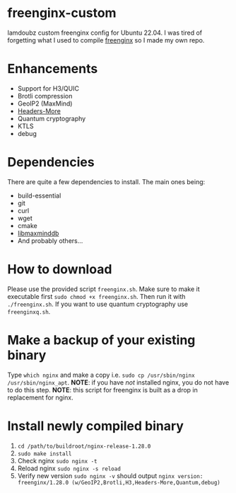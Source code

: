 # freenginx-custom
Iamdoubz custom freenginx config for Ubuntu 22.04. I was tired of forgetting what I used to compile [freenginx](https://freenginx.org/en/docs/) so I made my own repo.

# Enhancements
- Support for H3/QUIC
- Brotli compression
- GeoIP2 (MaxMind)
- [Headers-More](https://github.com/openresty/headers-more-nginx-module)
- Quantum cryptography
- KTLS
- debug

# Dependencies
There are quite a few dependencies to install. The main ones being:
- build-essential
- git
- curl
- wget
- cmake
- [libmaxminddb](https://github.com/maxmind/libmaxminddb)
- And probably others...

# How to download
Please use the provided script `freenginx.sh`. Make sure to make it executable first `sudo chmod +x freenginx.sh`. Then run it with `./freenginx.sh`. If you want to use quantum cryptography use `freenginxq.sh`.

# Make a backup of your existing binary
Type `which nginx` and make a copy i.e. `sudo cp /usr/sbin/nginx /usr/sbin/nginx_apt`. **NOTE**: if you have *not* installed nginx, you do not have to do this step. **NOTE**: this script for freenginx is built as a drop in replacement for nginx.

# Install newly compiled binary
1. `cd /path/to/buildroot/nginx-release-1.28.0`
2. `sudo make install`
3. Check nginx `sudo nginx -t`
4. Reload nginx `sudo nginx -s reload`
5. Verify new version `sudo nginx -v` should output `nginx version: freenginx/1.28.0 (w/GeoIP2,Brotli,H3,Headers-More,Quantum,debug)`
